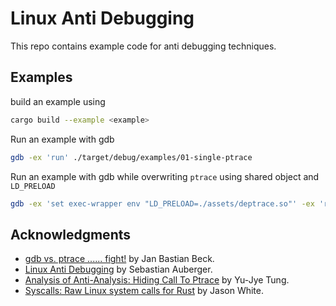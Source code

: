 # Linux Anti Debugging

This repo contains example code for anti debugging techniques.

## Examples
build an example using
```bash
cargo build --example <example>
```

Run an example with gdb
```bash
gdb -ex 'run' ./target/debug/examples/01-single-ptrace
```

Run an example with gdb while overwriting `ptrace` using shared object and `LD_PRELOAD`
```bash
gdb -ex 'set exec-wrapper env "LD_PRELOAD=./assets/deptrace.so"' -ex 'run' ./target/debug/examples/01-single-ptrace
```

## Acknowledgments
- [gdb vs. ptrace ...... fight!](https://sites.google.com/site/janbeck/cybersecurity-and-reverse-engineering-fun/gdb-vs-ptrace-fight) by Jan Bastian Beck.
- [Linux Anti Debugging](https://seblau.github.io/posts/linux-anti-debugging) by Sebastian Auberger.
- [Analysis of Anti-Analysis: Hiding Call To Ptrace](https://github.com/yellowbyte/analysis-of-anti-analysis/blob/develop/research/hiding_call_to_ptrace/hiding_call_to_ptrace.md) by Yu-Jye Tung.
- [Syscalls: Raw Linux system calls for Rust](https://github.com/jasonwhite/syscalls) by Jason White.